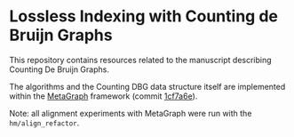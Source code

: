 # Lossless Indexing with Counting de Bruijn Graphs

This repository contains resources related to the manuscript describing Counting De Bruijn Graphs.

The algorithms and the Counting DBG data structure itself are implemented within the [MetaGraph](https://github.com/ratschlab/metagraph) framework (commit [1cf7a6e](https://github.com/ratschlab/metagraph/tree/1cf7a6e629c847f29148155c6f0770f71d901e2a)).

Note: all alignment experiments with MetaGraph were run with the `hm/align_refactor`.
